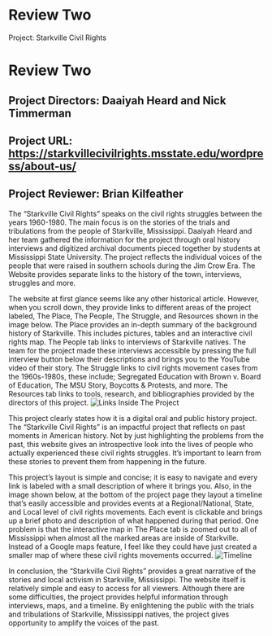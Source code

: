 # Review Two
 
Project: Starkville Civil Rights
 
# Review Two

## Project Directors: Daaiyah Heard and Nick Timmerman
 
## Project URL: https://starkvillecivilrights.msstate.edu/wordpress/about-us/
 
 ## Project Reviewer: Brian Kilfeather
 
  The “Starkville Civil Rights” speaks on the civil rights struggles between the years 1960-1980. The main focus is on the stories of the trials and tribulations from the people of Starkville, Mississippi. Daaiyah Heard and her team gathered the  information for the project through oral history interviews and digitized archival documents pieced together by students at Mississippi State University. The project reflects the individual voices of the people that were raised in southern schools during the Jim Crow Era. The Website provides separate links to the history of the town, interviews, struggles and more.
  
The website at first glance seems like any other historical article. However, when you scroll down, they provide links to different areas of the project labeled, The Place, The People, The Struggle, and Resources shown in the image below. The Place provides an in-depth summary of the background history of Starkville. This includes pictures, tables and an interactive civil rights map. The People tab links to interviews of Starkville natives. The team for the project made these interviews accessible by pressing the full interview button below their descriptions and brings you to the YouTube video of their story. The Struggle links to civil rights movement cases from the 1960s-1980s, these include; Segregated Education with Brown v. Board of Education, The MSU Story, Boycotts & Protests, and more. The Resources tab links to tools, research, and bibliographies provided by the directors of this project.
![Links Inside The Project](https://bkilfeather.github.io/Brian-KilfeatherCNU/images/ThePlace.png)

This project clearly states how it is a digital oral and public history project. The “Starkville Civil Rights” is an impactful project that reflects on past moments in American history. Not by just highlighting the problems from the past, this website gives an introspective look into the lives of people who actually experienced these civil rights struggles. It’s important to learn from these stories to prevent them from happening in the future.

This project’s layout is simple and concise; it is easy to navigate and every link is labeled with a small description of where it brings you. Also, in the image shown below, at the bottom of the project page they layout a timeline that’s easily accessible and provides events at a Regional/National, State, and Local level of civil rights movements. Each event is clickable and brings up a brief photo and description of what happened during that period. One problem is that the interactive map in The Place tab is zoomed out to all of Mississippi when almost all the marked areas are inside of Starkville. Instead of a Google maps feature, I feel like they could have just created a smaller map of where these civil rights movements occurred.
![Timeline](https://bkilfeather.github.io/Brian-KilfeatherCNU/images/BrownvsBoard.png)

In conclusion, the “Starkville Civil Rights” provides a great narrative of the stories and local activism in Starkville, Mississippi. The website itself is relatively simple and easy to access for all viewers. Although there are some difficulties, the project provides helpful information through interviews, maps, and a timeline. By enlightening the public with the trials and tribulations of Starkville, Mississippi natives, the project gives opportunity to amplify the voices of the past. 

